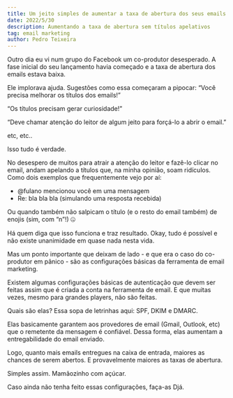 ```yaml
---
title: Um jeito simples de aumentar a taxa de abertura dos seus emails
date: 2022/5/30
description: Aumentando a taxa de abertura sem títulos apelativos
tag: email marketing
author: Pedro Teixeira
---
```


Outro dia eu vi num grupo do Facebook um co-produtor desesperado. A fase inicial do seu lançamento havia começado e a taxa de abertura dos emails estava baixa.

Ele implorava ajuda. Sugestões como essa começaram a pipocar:
“Você precisa melhorar os títulos dos emails!”

“Os títulos precisam gerar curiosidade!”

“Deve chamar atenção do leitor de algum jeito para forçá-lo a abrir o email.”

etc, etc..

Isso tudo é verdade. 

No desespero de muitos para atrair a atenção do leitor e fazê-lo clicar no email, andam apelando a títulos que, na minha opinião, soam ridículos. Como dois exemplos que frequentemente vejo por aí:

- @fulano mencionou você em uma mensagem 
- Re: bla bla bla (simulando uma resposta recebida)

Ou quando também não salpicam o título (e o resto do email também) de enojis (sim, com “n”!)  🤐

Há quem diga que isso funciona e traz resultado. Okay, tudo é possível e não existe unanimidade em quase nada nesta vida.

Mas um ponto importante que deixam de lado - e que era o caso do co-produtor em pânico - são as configurações básicas da ferramenta de email marketing.

Existem algumas configurações básicas de autenticação que devem ser feitas assim que é criada a conta na ferramenta de email. E que muitas vezes, mesmo para grandes players, não são feitas.

Quais são elas? Essa sopa de letrinhas aqui: SPF, DKIM e DMARC.

Elas basicamente garantem aos provedores de email (Gmail, Outlook, etc) que o remetente da mensagem é confiável. Dessa forma, elas aumentam a entregabilidade do email enviado.

Logo, quanto mais emails entregues na caixa de entrada, maiores as chances de serem abertos. E provavelmente maiores as taxas de abertura.

Simples assim. Mamãozinho com açúcar.

Caso ainda não tenha feito essas configurações, faça-as Djá.